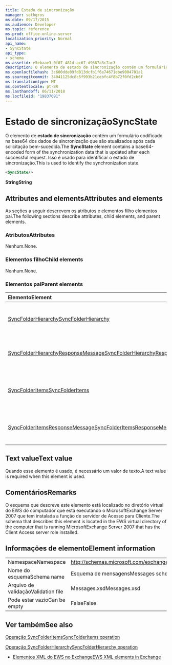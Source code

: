 ```yaml
---
title: Estado de sincronização
manager: sethgros
ms.date: 09/17/2015
ms.audience: Developer
ms.topic: reference
ms.prod: office-online-server
localization_priority: Normal
api_name:
- SyncState
api_type:
- schema
ms.assetid: e5ebaae3-0f07-481d-ac67-d9687a3c7ac3
description: O elemento de estado de sincronização contém um formulário codificado na base64 dos dados de sincronização que são atualizados após cada solicitação bem-sucedida. Isso é usado para identificar o estado de sincronização.
ms.openlocfilehash: 3c600dde09fd813dcfb1f6e74671ebe9004701a1
ms.sourcegitcommit: 34041125dc8c5f993b21cebfc4f8b72f0fd2cb6f
ms.translationtype: MT
ms.contentlocale: pt-BR
ms.lasthandoff: 06/11/2018
ms.locfileid: "19837691"
---
```

# <a name="syncstate"></a><span data-ttu-id="4adad-104">Estado de sincronização</span><span class="sxs-lookup"><span data-stu-id="4adad-104">SyncState</span></span>

<span data-ttu-id="4adad-105">O elemento de **estado de sincronização** contém um formulário codificado na base64 dos dados de sincronização que são atualizados após cada solicitação bem-sucedida.</span><span class="sxs-lookup"><span data-stu-id="4adad-105">The **SyncState** element contains a base64-encoded form of the synchronization data that is updated after each successful request.</span></span> <span data-ttu-id="4adad-106">Isso é usado para identificar o estado de sincronização.</span><span class="sxs-lookup"><span data-stu-id="4adad-106">This is used to identify the synchronization state.</span></span> 
  
```xml
<SyncState/>
```

 <span data-ttu-id="4adad-107">**String**</span><span class="sxs-lookup"><span data-stu-id="4adad-107">**String**</span></span>
## <a name="attributes-and-elements"></a><span data-ttu-id="4adad-108">Attributes and elements</span><span class="sxs-lookup"><span data-stu-id="4adad-108">Attributes and elements</span></span>

<span data-ttu-id="4adad-109">As seções a seguir descrevem os atributos e elementos filho elementos pai.</span><span class="sxs-lookup"><span data-stu-id="4adad-109">The following sections describe attributes, child elements, and parent elements.</span></span>
  
### <a name="attributes"></a><span data-ttu-id="4adad-110">Atributos</span><span class="sxs-lookup"><span data-stu-id="4adad-110">Attributes</span></span>

<span data-ttu-id="4adad-111">Nenhum.</span><span class="sxs-lookup"><span data-stu-id="4adad-111">None.</span></span>
  
### <a name="child-elements"></a><span data-ttu-id="4adad-112">Elementos filho</span><span class="sxs-lookup"><span data-stu-id="4adad-112">Child elements</span></span>

<span data-ttu-id="4adad-113">Nenhum.</span><span class="sxs-lookup"><span data-stu-id="4adad-113">None.</span></span>
  
### <a name="parent-elements"></a><span data-ttu-id="4adad-114">Elementos pai</span><span class="sxs-lookup"><span data-stu-id="4adad-114">Parent elements</span></span>

|<span data-ttu-id="4adad-115">**Elemento**</span><span class="sxs-lookup"><span data-stu-id="4adad-115">**Element**</span></span>|<span data-ttu-id="4adad-116">**Descrição**</span><span class="sxs-lookup"><span data-stu-id="4adad-116">**Description**</span></span>|
|:-----|:-----|
|[<span data-ttu-id="4adad-117">SyncFolderHierarchy</span><span class="sxs-lookup"><span data-stu-id="4adad-117">SyncFolderHierarchy</span></span>](syncfolderhierarchy.md) <br/> |<span data-ttu-id="4adad-118">Define uma solicitação para sincronizar uma hierarquia de pastas em um cliente.</span><span class="sxs-lookup"><span data-stu-id="4adad-118">Defines a request to synchronize a folder hierarchy on a client.</span></span>  <br/> |
|[<span data-ttu-id="4adad-119">SyncFolderHierarchyResponseMessage</span><span class="sxs-lookup"><span data-stu-id="4adad-119">SyncFolderHierarchyResponseMessage</span></span>](syncfolderhierarchyresponsemessage.md) <br/> |<span data-ttu-id="4adad-120">Contém o status e o resultado de uma solicitação de SyncFolderHierarchy.</span><span class="sxs-lookup"><span data-stu-id="4adad-120">Contains the status and result of a SyncFolderHierarchy request.</span></span>  <br/> |
|[<span data-ttu-id="4adad-121">SyncFolderItems</span><span class="sxs-lookup"><span data-stu-id="4adad-121">SyncFolderItems</span></span>](syncfolderitems.md) <br/> |<span data-ttu-id="4adad-122">Define uma solicitação para sincronizar os itens em uma pasta de repositório do Exchange.</span><span class="sxs-lookup"><span data-stu-id="4adad-122">Defines a request to synchronize items in an Exchange store folder.</span></span>  <br/> |
|[<span data-ttu-id="4adad-123">SyncFolderItemsResponseMessage</span><span class="sxs-lookup"><span data-stu-id="4adad-123">SyncFolderItemsResponseMessage</span></span>](syncfolderitemsresponsemessage.md) <br/> |<span data-ttu-id="4adad-124">Contém o status e o resultado de uma solicitação de SyncFolderItems.</span><span class="sxs-lookup"><span data-stu-id="4adad-124">Contains the status and result of a SyncFolderItems request.</span></span>  <br/> |
   
## <a name="text-value"></a><span data-ttu-id="4adad-125">Text value</span><span class="sxs-lookup"><span data-stu-id="4adad-125">Text value</span></span>

<span data-ttu-id="4adad-126">Quando esse elemento é usado, é necessário um valor de texto.</span><span class="sxs-lookup"><span data-stu-id="4adad-126">A text value is required when this element is used.</span></span>
  
## <a name="remarks"></a><span data-ttu-id="4adad-127">Comentários</span><span class="sxs-lookup"><span data-stu-id="4adad-127">Remarks</span></span>

<span data-ttu-id="4adad-128">O esquema que descreve este elemento está localizado no diretório virtual do EWS do computador que está executando o MicrosoftExchange Server 2007 que tem instalada a função de servidor de Acesso para Cliente.</span><span class="sxs-lookup"><span data-stu-id="4adad-128">The schema that describes this element is located in the EWS virtual directory of the computer that is running MicrosoftExchange Server 2007 that has the Client Access server role installed.</span></span>
  
## <a name="element-information"></a><span data-ttu-id="4adad-129">Informações de elemento</span><span class="sxs-lookup"><span data-stu-id="4adad-129">Element information</span></span>

|||
|:-----|:-----|
|<span data-ttu-id="4adad-130">Namespace</span><span class="sxs-lookup"><span data-stu-id="4adad-130">Namespace</span></span>  <br/> |http://schemas.microsoft.com/exchange/services/2006/messages  <br/> |
|<span data-ttu-id="4adad-131">Nome do esquema</span><span class="sxs-lookup"><span data-stu-id="4adad-131">Schema name</span></span>  <br/> |<span data-ttu-id="4adad-132">Esquema de mensagens</span><span class="sxs-lookup"><span data-stu-id="4adad-132">Messages schema</span></span>  <br/> |
|<span data-ttu-id="4adad-133">Arquivo de validação</span><span class="sxs-lookup"><span data-stu-id="4adad-133">Validation file</span></span>  <br/> |<span data-ttu-id="4adad-134">Messages.xsd</span><span class="sxs-lookup"><span data-stu-id="4adad-134">Messages.xsd</span></span>  <br/> |
|<span data-ttu-id="4adad-135">Pode estar vazio</span><span class="sxs-lookup"><span data-stu-id="4adad-135">Can be empty</span></span>  <br/> |<span data-ttu-id="4adad-136">False</span><span class="sxs-lookup"><span data-stu-id="4adad-136">False</span></span>  <br/> |
   
## <a name="see-also"></a><span data-ttu-id="4adad-137">Ver também</span><span class="sxs-lookup"><span data-stu-id="4adad-137">See also</span></span>



[<span data-ttu-id="4adad-138">Operação SyncFolderItems</span><span class="sxs-lookup"><span data-stu-id="4adad-138">SyncFolderItems operation</span></span>](syncfolderitems-operation.md)
  
[<span data-ttu-id="4adad-139">Operação SyncFolderHierarchy</span><span class="sxs-lookup"><span data-stu-id="4adad-139">SyncFolderHierarchy operation</span></span>](syncfolderhierarchy-operation.md)


- [<span data-ttu-id="4adad-140">Elementos XML do EWS no Exchange</span><span class="sxs-lookup"><span data-stu-id="4adad-140">EWS XML elements in Exchange</span></span>](ews-xml-elements-in-exchange.md)

